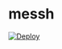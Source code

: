 # messh

[![Deploy](https://www.herokucdn.com/deploy/button.png)](https://dashboard.heroku.com/new?template=https://github.com/RO30SN/messh)
